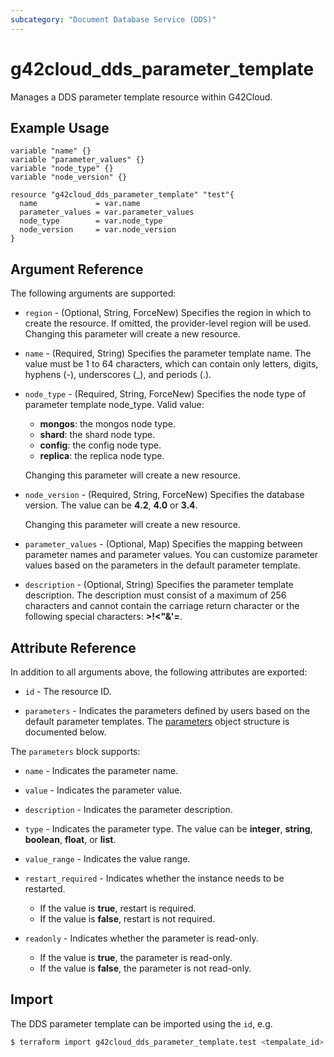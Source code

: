 ```yaml
---
subcategory: "Document Database Service (DDS)"
---
```


# g42cloud_dds_parameter_template

Manages a DDS parameter template resource within G42Cloud.

## Example Usage

```hcl
variable "name" {}
variable "parameter_values" {}
variable "node_type" {}
variable "node_version" {}

resource "g42cloud_dds_parameter_template" "test"{
  name             = var.name
  parameter_values = var.parameter_values
  node_type        = var.node_type
  node_version     = var.node_version
}
```

## Argument Reference

The following arguments are supported:

* `region` - (Optional, String, ForceNew) Specifies the region in which to create the resource.
  If omitted, the provider-level region will be used. Changing this parameter will create a new resource.

* `name` - (Required, String) Specifies the parameter template name.
  The value must be 1 to 64 characters, which can contain only letters, digits, hyphens (-),
  underscores (_), and periods (.).

* `node_type` - (Required, String, ForceNew) Specifies the node type of parameter template node_type. Valid value:
  + **mongos**: the mongos node type.
  + **shard**: the shard node type.
  + **config**: the config node type.
  + **replica**: the replica node type.

  Changing this parameter will create a new resource.

* `node_version` - (Required, String, ForceNew) Specifies the database version.
  The value can be **4.2**, **4.0** or **3.4**.

  Changing this parameter will create a new resource.

* `parameter_values` - (Optional, Map) Specifies the mapping between parameter names and parameter values.
  You can customize parameter values based on the parameters in the default parameter template.

* `description` - (Optional, String) Specifies the parameter template description.
  The description must consist of a maximum of 256 characters and cannot contain the carriage
  return character or the following special characters: **>!<"&'=**.

## Attribute Reference

In addition to all arguments above, the following attributes are exported:

* `id` - The resource ID.

* `parameters` - Indicates the parameters defined by users based on the default parameter templates.
  The [parameters](#dds_parameters) object structure is documented below.

<a name="dds_parameters"></a>
The `parameters` block supports:

* `name` - Indicates the parameter name.

* `value` - Indicates the parameter value.

* `description` - Indicates the parameter description.

* `type` - Indicates the parameter type. The value can be **integer**, **string**, **boolean**, **float**, or **list**.

* `value_range` - Indicates the value range.

* `restart_required` - Indicates whether the instance needs to be restarted.
  + If the value is **true**, restart is required.
  + If the value is **false**, restart is not required.

* `readonly` - Indicates whether the parameter is read-only.
  + If the value is **true**, the parameter is read-only.
  + If the value is **false**, the parameter is not read-only.

## Import

The DDS parameter template can be imported using the `id`, e.g.

```bash
$ terraform import g42cloud_dds_parameter_template.test <tempalate_id>
```
